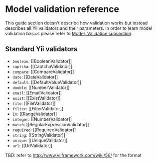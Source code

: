 Model validation reference
==========================

This guide section doesn't describe how validation works but instead describes all Yii validators and their parameters.
In order to learn model validation basics please refer to [Model, Validation subsection](model.md#Validation).

Standard Yii validators
-----------------------

- `boolean`: [[BooleanValidator]]
- `captcha`: [[CaptchaValidator]]
- `compare`: [[CompareValidator]]
- `date`: [[DateValidator]]
- `default`: [[DefaultValueValidator]]
- `double`: [[NumberValidator]]
- `email`: [[EmailValidator]]
- `exist`: [[ExistValidator]]
- `file`: [[FileValidator]]
- `filter`: [[FilterValidator]]
- `in`: [[RangeValidator]]
- `integer`: [[NumberValidator]]
- `match`: [[RegularExpressionValidator]]
- `required`: [[RequiredValidator]]
- `string`: [[StringValidator]]
- `unique`: [[UniqueValidator]]
- `url`: [[UrlValidator]]

TBD: refer to http://www.yiiframework.com/wiki/56/ for the format